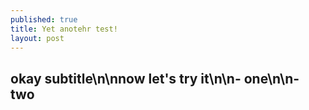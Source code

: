 ```yaml
---
published: true
title: Yet anotehr test!
layout: post
---
```

## okay subtitle\n\nnow let\'s try it\n\n- one\n\n- two